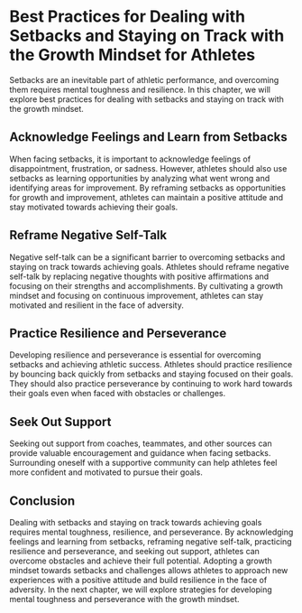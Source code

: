 Best Practices for Dealing with Setbacks and Staying on Track with the Growth Mindset for Athletes
==============================================================================================================================================================

Setbacks are an inevitable part of athletic performance, and overcoming them requires mental toughness and resilience. In this chapter, we will explore best practices for dealing with setbacks and staying on track with the growth mindset.

Acknowledge Feelings and Learn from Setbacks
--------------------------------------------

When facing setbacks, it is important to acknowledge feelings of disappointment, frustration, or sadness. However, athletes should also use setbacks as learning opportunities by analyzing what went wrong and identifying areas for improvement. By reframing setbacks as opportunities for growth and improvement, athletes can maintain a positive attitude and stay motivated towards achieving their goals.

Reframe Negative Self-Talk
--------------------------

Negative self-talk can be a significant barrier to overcoming setbacks and staying on track towards achieving goals. Athletes should reframe negative self-talk by replacing negative thoughts with positive affirmations and focusing on their strengths and accomplishments. By cultivating a growth mindset and focusing on continuous improvement, athletes can stay motivated and resilient in the face of adversity.

Practice Resilience and Perseverance
------------------------------------

Developing resilience and perseverance is essential for overcoming setbacks and achieving athletic success. Athletes should practice resilience by bouncing back quickly from setbacks and staying focused on their goals. They should also practice perseverance by continuing to work hard towards their goals even when faced with obstacles or challenges.

Seek Out Support
----------------

Seeking out support from coaches, teammates, and other sources can provide valuable encouragement and guidance when facing setbacks. Surrounding oneself with a supportive community can help athletes feel more confident and motivated to pursue their goals.

Conclusion
----------

Dealing with setbacks and staying on track towards achieving goals requires mental toughness, resilience, and perseverance. By acknowledging feelings and learning from setbacks, reframing negative self-talk, practicing resilience and perseverance, and seeking out support, athletes can overcome obstacles and achieve their full potential. Adopting a growth mindset towards setbacks and challenges allows athletes to approach new experiences with a positive attitude and build resilience in the face of adversity. In the next chapter, we will explore strategies for developing mental toughness and perseverance with the growth mindset.
